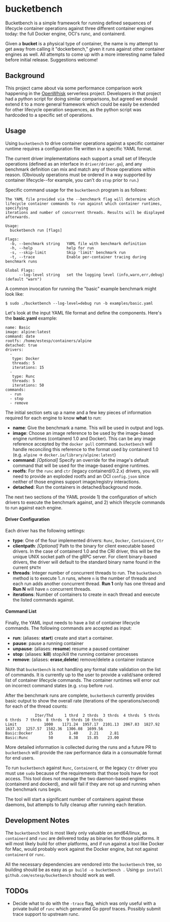 # bucketbench
Bucketbench is a simple framework for running defined sequences
of lifecycle container operations against three different container
engines today: the full Docker engine, OCI's runc, and containerd.

Given a **bucket** is a physical type of container, the name is my attempt to
get away from calling it "dockerbench," given it runs against other
container engines as well. All attempts to come up with a more interesting
name failed before initial release. Suggestions welcome!

## Background
This project came about via some performance comparison work happening
in the [OpenWhisk](https://openwhisk.org) serverless project. Developers
in that project had a python script for doing similar comparisons, but
agreed we should extend it to a more general framework which could be
easily be extended for other lifecycle operation sequences, as the python
script was hardcoded to a specific set of operations.

## Usage
Using `bucketbench` to drive container operations against a specific
container runtime requires a configuration file written in a specific YAML
format.

The current driver implementations each support a small set
of lifecycle operations (defined as an interface in `driver/driver.go`), and
any benchmark definition can mix and match any of those operations within
reason. (Obviously operations must be ordered in a way supported by container
lifecycle--for example, you can't do `stop` prior to `run`.)

Specific command usage for the `bucketbench` program is as follows:
```
The YAML file provided via the --benchmark flag will determine which
lifecycle container commands to run against which container runtimes, specifying
iterations and number of concurrent threads. Results will be displayed afterwards.

Usage:
  bucketbench run [flags]

Flags:
  -b, --benchmark string   YAML file with benchmark definition
  -h, --help               help for run
  -s, --skip-limit         Skip 'limit' benchmark run
  -t, --trace              Enable per-container tracing during benchmark runs

Global Flags:
      --log-level string   set the logging level (info,warn,err,debug) (default "warn")
```

A common invocation for running the "basic" example benchmark might look like:

```
$ sudo ./bucketbench --log-level=debug run -b examples/basic.yaml
```

Let's look at the input YAML file format and define the components. Here's
the **basic.yaml** example:

```
name: Basic
image: alpine:latest
command: date
rootfs: /home/estesp/containers/alpine
detached: true
drivers:
  - 
   type: Docker
   threads: 5
   iterations: 15
  - 
   type: Runc
   threads: 5
   iterations: 50
commands:
  - run
  - stop
  - remove
```

The initial section sets up a name and a few key pieces of information required
for each engine to know **what** to run:
 - **name**: Give the benchmark a name. This will be used in output and logs.
 - **image**: Choose an image reference to be used by the image-based engine runtimes (containerd 1.0 and Docker). This can be any image reference accepted by the `docker pull` command. `bucketbench` will handle reconciling this reference to the format used by containerd 1.0 (e.g. `alpine` -> `docker.io/library/alpine:latest`)
 - **command**: *[Optional]* Specify an override for the image's default command that will be used for the image-based engine runtimes.
 - **rootfs**: For the `runc` and `ctr` (legacy containerd/0.2.x) drivers, you will need to provide an exploded rootfs and an OCI `config.json` since neither of those engines support image/registry interactions.
 - **detached**: Run the containers in detached/background mode.

The next two sections of the YAML provide 1) the configuration of which drivers
to execute the benchmark against, and 2) which lifecycle commands to run
against each engine.

#### Driver Configuration

Each driver has the following settings:
 - **type**: One of the four implemented drivers: `Runc`, `Docker`, `Containerd`, `Ctr`
 - **clientpath**: *[Optional]* Path to the binary for client executable based drivers. In the case of containerd 1.0 and the CRI driver, this will be the unique UNIX socket path of the gRPC server. For client binary-based drivers, the driver will default to the standard binary name found in the current `$PATH`
 - **threads**: Integer number of concurrent threads to run. The `bucketbench` method is to execute 1..n runs, where `n` is the number of threads and each run adds another concurrent thread. **Run 1** only has one thread and **Run N** will have `n` concurrent threads.
 - **iterations**: Number of containers to create in each thread and execute the listed commands against.

#### Command List

Finally, the YAML input needs to have a list of container lifecycle commands.
The following commands are accepted as input:

 - **run**: (aliases: **start**) create and start a container.
 - **pause**: pause a running container
 - **unpause**: (aliases: **resume**) resume a paused container
 - **stop**: (aliases: **kill**) stop/kill the running container processes
 - **remove**: (aliases: **erase**,**delete**) remove/delete a container instance

Note that `bucketbench` is not handling any formal state validation on the list
of commands. It is currently up to the user to provide a valid/sane ordered
list of container lifecycle commands. The container runtimes will error out on
incorrect command states (e.g. `stop` before `run`).

After the benchmark runs are complete, `bucketbench` currently provides basic
output to show the overall rate (iterations of the operations/second) for each
of the thread counts:

```
             Iter/Thd     1 thrd  2 thrds  3 thrds  4 thrds  5 thrds  6 thrds  7 thrds  8 thrds  9 thrds 10 thrds
Limit            1000    1171.24  1957.17  2101.13  2067.83  1827.92  1637.32  1257.57  1582.36  1306.08  1699.56
Basic:Docker       15       1.40     2.21     2.81
Basic:Runc         50       8.38    15.85    23.00
```

More detailed information is collected during the runs and a future PR to
`bucketbench` will provide the raw performance data in a consumable format for
end users.

To run `bucketbench` against `Runc`, `Containerd`, or the legacy `Ctr` driver
you must use `sudo` because of the requirements that those tools have for root
access. This tool does not manage the two daemon-based engines (containerd and
dockerd), and will fail if they are not up and running when the benchmark runs
begin.

The tool will start a significant number of containers against these daemons,
but attempts to fully cleanup after running each iteration.

## Development Notes

The `bucketbench` tool is most likely only valuable on amd64/linux, as
`containerd` and `runc` are delivered today as binaries for those platforms.
It will most likely build for other platforms, and if run against a tool like
Docker for Mac, would probably work against the Docker engine, but not
against `containerd` or `runc`.

All the necessary dependencies are vendored into the `bucketbench` tree, so
building should be as easy as `go build -o bucketbench .` Using `go install github.com/estesp/bucketbench`
should work as well.

## TODOs

 - Decide what to do with the `-trace` flag, which was only useful with a private build of `runc` which generated Go pprof traces. Possibly submit trace support to upstream runc.
